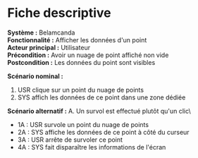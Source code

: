 # Fiche descriptive

**Système :** Belamcanda\
**Fonctionnalité :** Afficher les données d'un point\
**Acteur principal :** Utilisateur\
**Précondition :** Avoir un nuage de point affiché non vide\
**Postcondition :** Les données du point sont visibles

**Scénario nominal :**
1. USR clique sur un point du nuage de points
2. SYS  affich les données de ce point dans une zone dédiée

**Scénario alternatif :** A. Un survol est effectué plutôt qu'un clic\
- 1A : USR survole un point du nuage de points
- 2A : SYS  affiche les données de ce point à côté du curseur
- 3A : USR arrête de survoler ce point
- 4A : SYS  fait disparaître les informations de l'écran



